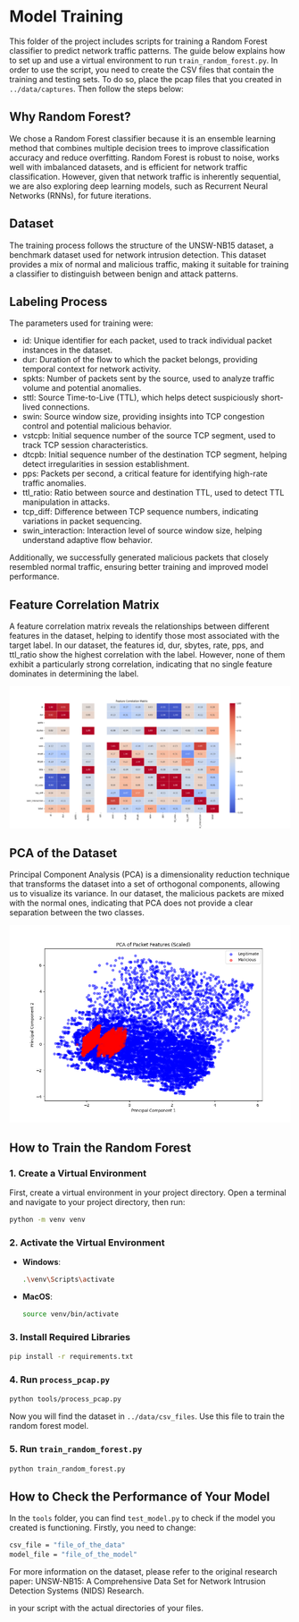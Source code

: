 # Model Training

This folder of the project includes scripts for training a Random Forest classifier to predict network traffic patterns. The guide below explains how to set up and use a virtual environment to run `train_random_forest.py`. In order to use the script, you need to create the CSV files that contain the training and testing sets. To do so, place the pcap files that you created in `../data/captures`. Then follow the steps below:

## Why Random Forest?

We chose a Random Forest classifier because it is an ensemble learning method that combines multiple decision trees to improve classification accuracy and reduce overfitting. Random Forest is robust to noise, works well with imbalanced datasets, and is efficient for network traffic classification. However, given that network traffic is inherently sequential, we are also exploring deep learning models, such as Recurrent Neural Networks (RNNs), for future iterations.

## Dataset

The training process follows the structure of the UNSW-NB15 dataset, a benchmark dataset used for network intrusion detection. This dataset provides a mix of normal and malicious traffic, making it suitable for training a classifier to distinguish between benign and attack patterns.

## Labeling Process

The parameters used for training were:

- id: Unique identifier for each packet, used to track individual packet instances in the dataset.
- dur: Duration of the flow to which the packet belongs, providing temporal context for network activity.
- spkts: Number of packets sent by the source, used to analyze traffic volume and potential anomalies.
- sttl: Source Time-to-Live (TTL), which helps detect suspiciously short-lived connections.
- swin: Source window size, providing insights into TCP congestion control and potential malicious behavior.
- vstcpb: Initial sequence number of the source TCP segment, used to track TCP session characteristics.
- dtcpb: Initial sequence number of the destination TCP segment, helping detect irregularities in session establishment.
- pps: Packets per second, a critical feature for identifying high-rate traffic anomalies.
- ttl_ratio: Ratio between source and destination TTL, used to detect TTL manipulation in attacks.
- tcp_diff: Difference between TCP sequence numbers, indicating variations in packet sequencing.
- swin_interaction: Interaction level of source window size, helping understand adaptive flow behavior.

Additionally, we successfully generated malicious packets that closely resembled normal traffic, ensuring better training and improved model performance.

## Feature Correlation Matrix

A feature correlation matrix reveals the relationships between different features in the dataset, helping to identify those most associated with the target label. In our dataset, the features id, dur, sbytes, rate, pps, and ttl_ratio show the highest correlation with the label. However, none of them exhibit a particularly strong correlation, indicating that no single feature dominates in determining the label.

![Feature Correlation Matrix](media/feature_correlation_matrix.png)

## PCA of the Dataset

Principal Component Analysis (PCA) is a dimensionality reduction technique that transforms the dataset into a set of orthogonal components, allowing us to visualize its variance. In our dataset, the malicious packets are mixed with the normal ones, indicating that PCA does not provide a clear separation between the two classes.

![PCA](media/pca.png)

## How to Train the Random Forest

### 1. Create a Virtual Environment

First, create a virtual environment in your project directory. Open a terminal and navigate to your project directory, then run:

```sh
python -m venv venv
```

### 2. Activate the Virtual Environment

- **Windows**: 
  ```sh
  .\venv\Scripts\activate
  ```
- **MacOS**: 
  ```sh
  source venv/bin/activate
  ```

### 3. Install Required Libraries

```sh
pip install -r requirements.txt
```

### 4. Run `process_pcap.py`

```sh
python tools/process_pcap.py
```

Now you will find the dataset in `../data/csv_files`. Use this file to train the random forest model.

### 5. Run `train_random_forest.py`

```sh
python train_random_forest.py
```

## How to Check the Performance of Your Model

In the `tools` folder, you can find `test_model.py` to check if the model you created is functioning. Firstly, you need to change:

```sh
csv_file = "file_of_the_data" 
model_file = "file_of_the_model"
```

For more information on the dataset, please refer to the original research paper: UNSW-NB15: A Comprehensive Data Set for Network Intrusion Detection Systems (NIDS) Research.

in your script with the actual directories of your files.